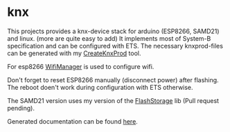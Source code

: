 knx
===



This projects provides a knx-device stack for arduino (ESP8266, SAMD21) and linux. (more are quite easy to add)
It implements most of System-B specification and can be configured with ETS.
The necessary knxprod-files can be generated with my [CreateKnxProd](https://github.com/thelsing/CreateKnxProd) tool.

For esp8266 [WifiManager](https://github.com/tzapu/WiFiManager) is used to configure wifi.

Don't forget to reset ESP8266 manually (disconnect power) after flashing. The reboot doen't work during configuration with ETS otherwise.

The SAMD21 version uses my version of the [FlashStorage](https://github.com/thelsing/FlashStorage) lib (Pull request pending).

Generated documentation can be found [here](https://knx.readthedocs.io/en/latest/).
